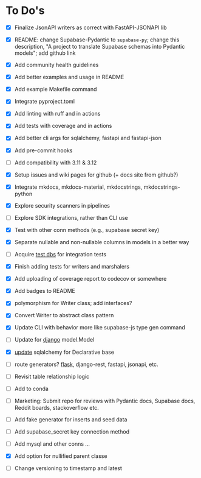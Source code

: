 # To Do's

- [x] Finalize JsonAPI writers as correct with FastAPI-JSONAPI lib
- [x] README: change Supabase-Pydantic to `supabase-py`; change this description, "A project to translate Supabase schemas into Pydantic models"; add github link
- [x] Add community health guidelines
- [x] Add better examples and usage in README
- [x] Add example Makefile command
- [x] Integrate pyproject.toml
- [x] Add linting with ruff and in actions
- [x] Add tests with coverage and in actions
- [x] Add better cli args for sqlalchemy, fastapi and fastapi-json
- [x] Add pre-commit hooks
- [ ] Add compatibility with 3.11 & 3.12
- [x] Setup issues and wiki pages for github (+ docs site from github?)
- [x] Integrate mkdocs, mkdocs-material, mkdocstrings, mkdocstrings-python
- [x] Explore security scanners in pipelines
- [ ] Explore SDK integrations, rather than CLI use
- [x] Test with other conn methods (e.g., supabase secret key)
- [x] Separate nullable and non-nullable columns in models in a better way
- [ ] Acquire [test dbs](https://github.com/morenoh149/postgresDBSamples) for integration tests
- [x] Finish adding tests for writers and marshalers
- [x] Add uploading of coverage report to codecov or somewhere
- [x] Add badges to README
- [x] polymorphism for Writer class; add interfaces?

- [x] Convert Writer to abstract class pattern
- [x] Update CLI with behavior more like supabase-js type gen command
- [ ] Update for [django](https://docs.djangoproject.com/en/5.0/topics/db/models/#automatic-primary-key-fields) model.Model
- [x] [update](https://docs.sqlalchemy.org/en/20/tutorial/metadata.html#declaring-mapped-classes) sqlalchemy for Declarative base
- [ ] route generators? [flask](https://www.reddit.com/r/flask/comments/gyf22b/if_you_are_using_flask_you_should_start_using/), django-rest, fastapi, jsonapi, etc.
- [ ] Revisit table relationship logic
- [ ] Add to conda
- [ ] Marketing: Submit repo for reviews with Pydantic docs, Supabase docs, Reddit boards, stackoverflow etc.
- [ ] Add fake generator for inserts and seed data
- [ ] Add supabase_secret key connection method
- [ ] Add mysql and other conns ...
- [x] Add option for nullified parent classe
- [ ] Change versioning to timestamp and latest
